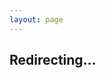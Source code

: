 ```yaml
---
layout: page
---
```


<h2>Redirecting…</h2>
<script>
    window.location.replace('https://mefiscripts.github.io/mefiscripts');
</script>
